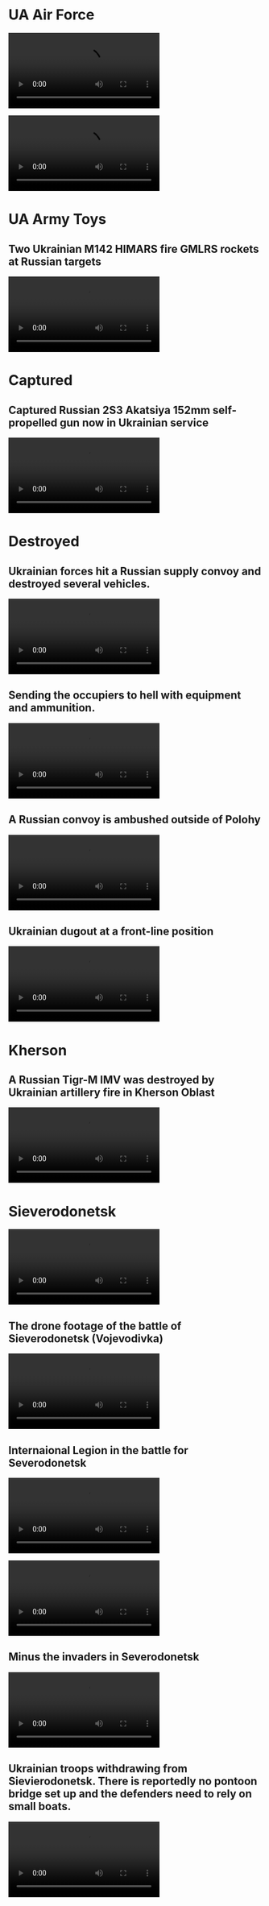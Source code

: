 # UA Air Force

<video 
  src="https://user-images.githubusercontent.com/34960418/175697661-e6401654-58ec-49a7-bd7a-dee20e11decc.mp4" controls="controls" style="max-width: 730px;">
</video>


<video 
  src="https://user-images.githubusercontent.com/34960418/175697723-f99f15a4-f982-434f-a7ae-f6972a7d36a4.mp4" controls="controls" style="max-width: 730px;">
</video>


# UA Army Toys

## Two Ukrainian M142 HIMARS fire GMLRS rockets at Russian targets

<video 
  src="https://user-images.githubusercontent.com/34960418/175695976-9f797871-acd5-4e97-beea-41b1a9255117.mp4" controls="controls" style="max-width: 730px;">
</video>


# Captured

## Captured Russian 2S3 Akatsiya 152mm self-propelled gun now in Ukrainian service

<video 
  src="https://user-images.githubusercontent.com/34960418/175695773-b6afadd4-8754-4e9b-8734-7d0d7380c484.mp4" controls="controls" style="max-width: 730px;">
</video>


# Destroyed

## Ukrainian forces hit a Russian supply convoy and destroyed several vehicles.

<video 
  src="https://user-images.githubusercontent.com/34960418/175668191-0d7785ba-63fe-4b69-b0cc-b068a57b9b26.mp4" controls="controls" style="max-width: 730px;">
</video>


## Sending the occupiers to hell with equipment and ammunition.

<video 
  src="https://user-images.githubusercontent.com/34960418/175685828-46753458-bae2-49cc-9e72-488a2e651ad5.mp4" controls="controls" style="max-width: 730px;">
</video>


## A Russian convoy is ambushed outside of Polohy

<video 
  src="https://user-images.githubusercontent.com/34960418/175694387-4b9caa3e-c3c5-4435-9f08-fc8d00cd5e7f.mp4" controls="controls" style="max-width: 730px;">
</video>


## Ukrainian dugout at a front-line position

<video 
  src="https://user-images.githubusercontent.com/34960418/175697367-97786633-ca69-4df0-b7a1-37303c582976.mp4" controls="controls" style="max-width: 730px;">
</video>





# Kherson

## A Russian Tigr-M IMV was destroyed by Ukrainian artillery fire in Kherson Oblast

<video 
  src="https://user-images.githubusercontent.com/34960418/175676064-11a5a920-a9ec-48a8-8ada-93e8d57263d8.mp4" controls="controls" style="max-width: 730px;">
</video>


# Sieverodonetsk 

<video 
  src="https://user-images.githubusercontent.com/34960418/175697080-8946f0da-b586-4e4f-88b6-5fb2bb5200fe.mp4" controls="controls" style="max-width: 730px;">
</video>


## The drone footage of the battle of Sieverodonetsk (Vojevodivka)

<video 
  src="https://user-images.githubusercontent.com/34960418/175679764-be07f7e8-a43f-4753-af47-19a33c72e053.mp4" controls="controls" style="max-width: 730px;">
</video>


## Internaional Legion in the battle for Severodonetsk

<video 
  src="https://user-images.githubusercontent.com/34960418/175696590-1f6e9c2a-7ad6-4fe0-8939-1e0819b14112.mp4" controls="controls" style="max-width: 730px;">
</video>

<video 
  src="https://user-images.githubusercontent.com/34960418/175696709-402271f9-5d0b-4c22-86a9-94065730ef57.mp4" controls="controls" style="max-width: 730px;">
</video>


## Minus the invaders in Severodonetsk

<video 
  src="https://user-images.githubusercontent.com/34960418/175696821-c38ff2e0-23ac-4261-836f-958678233056.mp4" controls="controls" style="max-width: 730px;">
</video>


## Ukrainian troops withdrawing from Sievierodonetsk. There is reportedly no pontoon bridge set up and the defenders need to rely on small boats. 

<video 
  src="https://user-images.githubusercontent.com/34960418/175696925-9fafc26c-de66-4951-8925-5a9e84171a13.mp4" controls="controls" style="max-width: 730px;">
</video>



